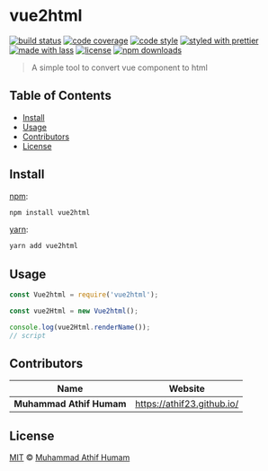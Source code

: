 # vue2html

[![build status](https://img.shields.io/travis/com/athif23/vue2html.svg)](https://travis-ci.com/athif23/vue2html)
[![code coverage](https://img.shields.io/codecov/c/github/athif23/vue2html.svg)](https://codecov.io/gh/athif23/vue2html)
[![code style](https://img.shields.io/badge/code_style-XO-5ed9c7.svg)](https://github.com/sindresorhus/xo)
[![styled with prettier](https://img.shields.io/badge/styled_with-prettier-ff69b4.svg)](https://github.com/prettier/prettier)
[![made with lass](https://img.shields.io/badge/made_with-lass-95CC28.svg)](https://lass.js.org)
[![license](https://img.shields.io/github/license/athif23/vue2html.svg)](LICENSE)
[![npm downloads](https://img.shields.io/npm/dt/vue2html.svg)](https://npm.im/vue2html)

> A simple tool to convert vue component to html 


## Table of Contents

* [Install](#install)
* [Usage](#usage)
* [Contributors](#contributors)
* [License](#license)


## Install

[npm][]:

```sh
npm install vue2html
```

[yarn][]:

```sh
yarn add vue2html
```


## Usage

```js
const Vue2html = require('vue2html');

const vue2Html = new Vue2html();

console.log(vue2Html.renderName());
// script
```


## Contributors

| Name                     | Website                      |
| ------------------------ | ---------------------------- |
| **Muhammad Athif Humam** | <https://athif23.github.io/> |


## License

[MIT](LICENSE) © [Muhammad Athif Humam](https://athif23.github.io/)


## 

[npm]: https://www.npmjs.com/

[yarn]: https://yarnpkg.com/
